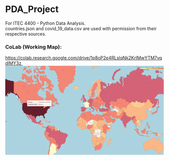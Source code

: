 # PDA_Project
For ITEC 4400 - Python Data Analysis.<br>
countries.json and covid_19_data.csv are used with permission from their respective sources.<br>
### CoLab (Working Map):<br>
https://colab.research.google.com/drive/1p8oP2e4RLslqNk2KrIMwYTM7vqdIMY3z 
![COVID Cases by Country](Dat/world_map.jpg?raw=true "COVID Cases by Country")
